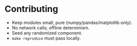 # Contributing
- Keep modules small, pure (numpy/pandas/matplotlib only).
- No network calls; offline determinism.
- Seed any randomized component.
- `make reproduce` must pass locally.
